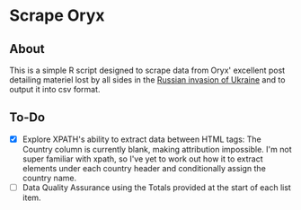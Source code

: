 # Scrape Oryx
## About
This is a simple R script designed to scrape data from Oryx' excellent post detailing materiel lost by all sides in the [Russian invasion of Ukraine](https://www.oryxspioenkop.com/2022/02/attack-on-europe-documenting-equipment.html) and to output it into csv format.

## To-Do
- [x] Explore XPATH's ability to extract data between HTML tags: The Country column is currently blank, making attribution impossible. I'm not super familiar with xpath, so I've yet to work out how it to extract elements under each country header and conditionally assign the country name.
- [ ] Data Quality Assurance using the Totals provided at the start of each list item.
